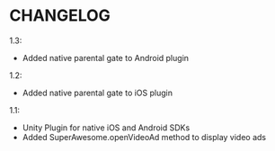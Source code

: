 CHANGELOG
=========

1.3:
 - Added native parental gate to Android plugin

1.2:
 - Added native parental gate to iOS plugin

1.1:
 - Unity Plugin for native iOS and Android SDKs
 - Added SuperAwesome.openVideoAd method to display video ads